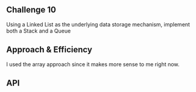 ## Challenge 10
Using a Linked List as the underlying data storage mechanism, implement both a Stack and a Queue

## Approach & Efficiency
I used the array approach since it makes more sense to me right now.

## API

